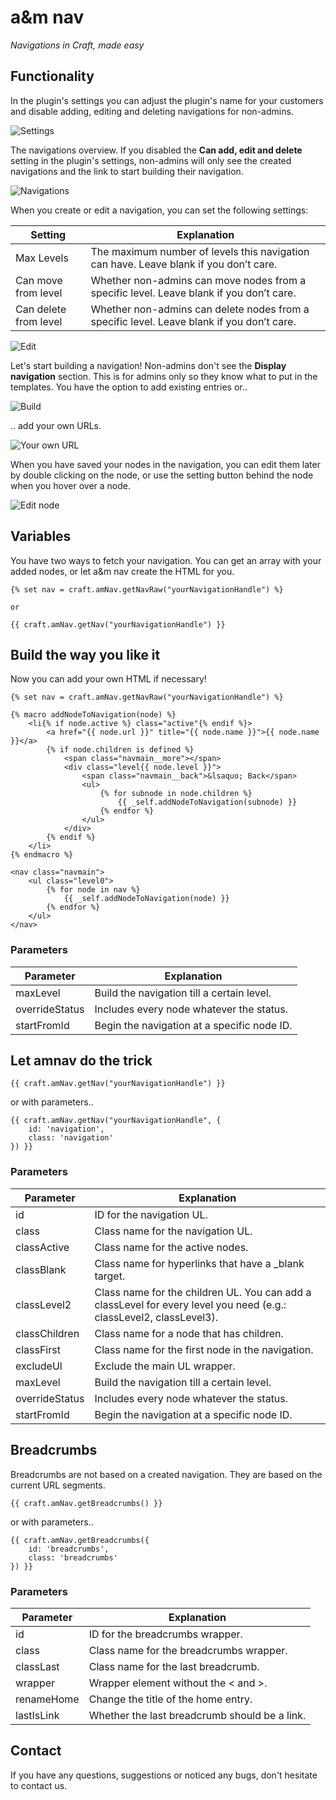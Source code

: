 # a&m nav

_Navigations in Craft, made easy_

## Functionality

In the plugin's settings you can adjust the plugin's name for your customers and disable adding, editing and deleting navigations for non-admins.

![Settings](https://raw.githubusercontent.com/am-impact/am-impact.github.io/master/img/readme/amnav/settings.jpg "Settings")

The navigations overview.
If you disabled the **Can add, edit and delete** setting in the plugin's settings, non-admins will only see the created navigations and the link to start building their navigation.

![Navigations](https://raw.githubusercontent.com/am-impact/am-impact.github.io/master/img/readme/amnav/menus.jpg "Navigations")

When you create or edit a navigation, you can set the following settings:

| Setting | Explanation |
| --------- | ----------- |
| Max Levels | The maximum number of levels this navigation can have. Leave blank if you don’t care. |
| Can move from level | Whether non-admins can move nodes from a specific level. Leave blank if you don’t care. |
| Can delete from level | Whether non-admins can delete nodes from a specific level. Leave blank if you don’t care. |

![Edit](https://raw.githubusercontent.com/am-impact/am-impact.github.io/master/img/readme/amnav/edit.jpg "Edit")

Let's start building a navigation!
Non-admins don't see the **Display navigation** section. This is for admins only so they know what to put in the templates.
You have the option to add existing entries or..

![Build](https://raw.githubusercontent.com/am-impact/am-impact.github.io/master/img/readme/amnav/build.jpg "Build")

.. add your own URLs.

![Your own URL](https://raw.githubusercontent.com/am-impact/am-impact.github.io/master/img/readme/amnav/own-url.jpg "Your own URL")

When you have saved your nodes in the navigation, you can edit them later by double clicking on the node, or use the setting button behind the node when you hover over a node.

![Edit node](https://raw.githubusercontent.com/am-impact/am-impact.github.io/master/img/readme/amnav/edit-page.jpg "Edit node")

## Variables

You have two ways to fetch your navigation. You can get an array with your added nodes, or let a&m nav create the HTML for you.

```
{% set nav = craft.amNav.getNavRaw("yourNavigationHandle") %}

or

{{ craft.amNav.getNav("yourNavigationHandle") }}
```

## Build the way you like it

Now you can add your own HTML if necessary!

```
{% set nav = craft.amNav.getNavRaw("yourNavigationHandle") %}

{% macro addNodeToNavigation(node) %}
    <li{% if node.active %} class="active"{% endif %}>
        <a href="{{ node.url }}" title="{{ node.name }}">{{ node.name }}</a>
        {% if node.children is defined %}
            <span class="navmain__more"></span>
            <div class="level{{ node.level }}">
                <span class="navmain__back">&lsaquo; Back</span>
                <ul>
                    {% for subnode in node.children %}
                        {{ _self.addNodeToNavigation(subnode) }}
                    {% endfor %}
                </ul>
            </div>
        {% endif %}
    </li>
{% endmacro %}

<nav class="navmain">
    <ul class="level0">
        {% for node in nav %}
            {{ _self.addNodeToNavigation(node) }}
        {% endfor %}
    </ul>
</nav>
```

### Parameters

| Parameter | Explanation |
| --------- | ----------- |
| maxLevel | Build the navigation till a certain level. |
| overrideStatus | Includes every node whatever the status. |
| startFromId | Begin the navigation at a specific node ID. |

## Let amnav do the trick

```
{{ craft.amNav.getNav("yourNavigationHandle") }}
```

or with parameters..

```
{{ craft.amNav.getNav("yourNavigationHandle", {
    id: 'navigation',
    class: 'navigation'
}) }}
```

### Parameters

| Parameter | Explanation |
| --------- | ----------- |
| id | ID for the navigation UL. |
| class | Class name for the navigation UL. |
| classActive | Class name for the active nodes. |
| classBlank | Class name for hyperlinks that have a _blank target. |
| classLevel2 | Class name for the children UL. You can add a classLevel for every level you need (e.g.: classLevel2, classLevel3). |
| classChildren | Class name for a node that has children. |
| classFirst | Class name for the first node in the navigation. |
| excludeUl | Exclude the main UL wrapper. |
| maxLevel | Build the navigation till a certain level. |
| overrideStatus | Includes every node whatever the status. |
| startFromId | Begin the navigation at a specific node ID. |

## Breadcrumbs

Breadcrumbs are not based on a created navigation. They are based on the current URL segments.

```
{{ craft.amNav.getBreadcrumbs() }}
```

or with parameters..

```
{{ craft.amNav.getBreadcrumbs({
    id: 'breadcrumbs',
    class: 'breadcrumbs'
}) }}
```

### Parameters

| Parameter | Explanation |
| --------- | ----------- |
| id | ID for the breadcrumbs wrapper. |
| class | Class name for the breadcrumbs wrapper. |
| classLast | Class name for the last breadcrumb. |
| wrapper | Wrapper element without the < and >. |
| renameHome | Change the title of the home entry. |
| lastIsLink | Whether the last breadcrumb should be a link. |

## Contact

If you have any questions, suggestions or noticed any bugs, don't hesitate to contact us.